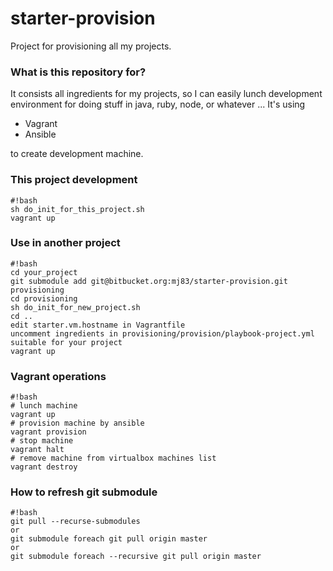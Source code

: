 # starter-provision #

Project for provisioning all my projects. 

### What is this repository for? ###

It consists all ingredients for my projects, so I can easily lunch development environment for doing stuff in java, ruby, node, or whatever ...
It's using 

* Vagrant
* Ansible

to create development machine.

### This project development ###

```
#!bash
sh do_init_for_this_project.sh
vagrant up
```

### Use in another project ###

```
#!bash
cd your_project
git submodule add git@bitbucket.org:mj83/starter-provision.git provisioning
cd provisioning
sh do_init_for_new_project.sh
cd ..
edit starter.vm.hostname in Vagrantfile
uncomment ingredients in provisioning/provision/playbook-project.yml suitable for your project
vagrant up

```
### Vagrant operations ###
```
#!bash
# lunch machine
vagrant up
# provision machine by ansible
vagrant provision
# stop machine
vagrant halt
# remove machine from virtualbox machines list
vagrant destroy
```

### How to refresh git submodule ###
```
#!bash
git pull --recurse-submodules
or
git submodule foreach git pull origin master
or
git submodule foreach --recursive git pull origin master
```

